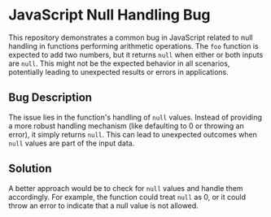 # JavaScript Null Handling Bug

This repository demonstrates a common bug in JavaScript related to null handling in functions performing arithmetic operations. The `foo` function is expected to add two numbers, but it returns `null` when either or both inputs are `null`. This might not be the expected behavior in all scenarios, potentially leading to unexpected results or errors in applications.

## Bug Description

The issue lies in the function's handling of `null` values. Instead of providing a more robust handling mechanism (like defaulting to 0 or throwing an error), it simply returns `null`. This can lead to unexpected outcomes when `null` values are part of the input data.

## Solution

A better approach would be to check for `null` values and handle them accordingly. For example, the function could treat `null` as 0, or it could throw an error to indicate that a null value is not allowed.